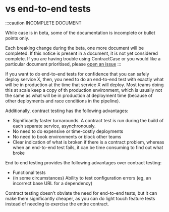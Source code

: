 # vs end-to-end tests

:::caution INCOMPLETE DOCUMENT

While case is in beta, some of the documentation is incomplete or bullet points only. 

Each breaking change during the beta, one more document will be completed. If this notice is present in a document, it is not yet considered complete. If you are having trouble using ContractCase or you would like a particular document prioritised, please [open an issue](https://github.com/case-contract-testing/case/issues/new)
:::

If you want to do end-to-end tests for confidence that you can safely deploy
service X, then, you need to do an end-to-end test with exactly what will be in
production at the time that service X will deploy. Most teams doing this at
scale keep a copy of th production environment, which is usually not the same
as what will be in production at deployment time (because of other deployments
and race conditions in the pipeline).

Additionally, contract testing has the following advantages:

- Significantly faster turnarounds. A contract test is run during the build of each separate service, asynchronously.
- No need to do expensive or time-costly deployments
- No need to book environments or block other teams
- Clear indication of what is broken if there is a contract problem, whereas
  when an end-to-end test fails, it can be time consuming to find out what broke

End to end testing provides the following advantages over contract testing:

- Functional tests
- (in some circumstances) Ability to test configuration errors (eg, an incorrect base URL for a dependency)

Contract testing doesn't obviate the need for end-to-end tests, but it can make them significantly cheaper, as you can do light touch feature tests instead of needing to exercise the entire contract.
 